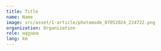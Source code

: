 ```yaml
---
title: Title
name: Name
image: src/asset/1-article/photomode_07052024_224722.png
organization: Organization
role: អនុប្រធាន
lang: km
---
```

